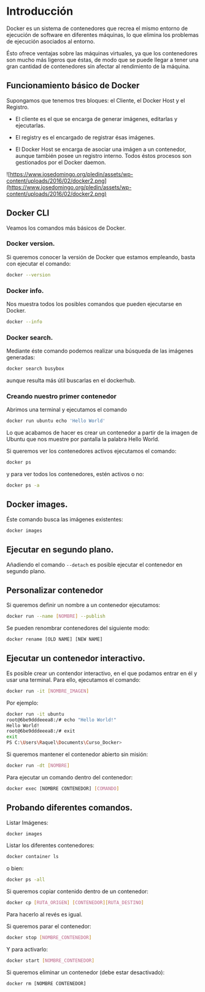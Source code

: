 # **Introducción**

Docker es un sistema de contenedores que recrea el mismo entorno de ejecución de software en diferentes máquinas, lo que elimina los problemas de ejecución asociados al entorno.

Ésto ofrece ventajas sobre las máquinas virtuales, ya que los contenedores son mucho más ligeros que éstas, de modo que se puede llegar a tener una gran cantidad de contenedores sin afectar al rendimiento de la máquina.

## **Funcionamiento básico de Docker**

Supongamos que tenemos tres bloques: el Cliente, el Docker Host y el Registro.

- El cliente es el que se encarga de generar imágenes, editarlas y ejecutarlas.

- El registry es el encargado de registrar ésas imágenes.

- El Docker Host se encarga de asociar una imágen a un contenedor, aunque también posee un registro interno. Todos éstos procesos son gestionados por el Docker daemon.

![https://www.josedomingo.org/pledin/assets/wp-content/uploads/2016/02/docker2.png](https://www.josedomingo.org/pledin/assets/wp-content/uploads/2016/02/docker2.png)

## **Docker CLI**

Veamos los comandos más básicos de Docker.

### Docker version.
Si queremos conocer la versión de Docker que estamos empleando, basta con ejecutar el comando:
```bash
docker --version
```
### Docker info.
Nos muestra todos los posibles comandos que pueden ejecutarse en Docker.

```bash
docker --info
```
### Docker search.
Mediante éste comando podemos realizar una búsqueda de las imágenes generadas:
```bash
docker search busybox
```
aunque resulta más útil buscarlas en el dockerhub.

### Creando nuestro primer contenedor

Abrimos una terminal y ejecutamos el comando
```bash
docker run ubuntu echo 'Hello World'
```

Lo que acabamos de hacer es crear un contenedor a partir de la imagen de Ubuntu que nos muestre por pantalla la palabra Hello World.

Si queremos ver los contenedores activos ejecutamos el comando:
```bash
docker ps
```
y para ver todos los contenedores, estén activos o no:

```bash
docker ps -a
```

## Docker images.
Éste comando busca las imágenes existentes:
```bash
docker images
```

## Ejecutar en segundo plano.
Añadiendo el comando `--detach` es posible ejecutar el contenedor en segundo plano.

## Personalizar contenedor
Si queremos definir un nombre a un contenedor ejecutamos:
```bash
docker run --name [NOMBRE] --publish 
```
Se pueden renombrar contenedores del siguiente modo:
```bash
docker rename [OLD NAME] [NEW NAME]
```
## Ejecutar un contenedor interactivo.
Es posible crear un contendor interactivo, en el que podamos entrar en él y usar una terminal. Para ello, ejecutamos el comando:
```bash
docker run -it [NOMBRE_IMAGEN]
```
Por ejemplo:
```bash
docker run -it ubuntu
root@6be9dddeeea8:/# echo "Hello World!"
Hello World!
root@6be9dddeeea8:/# exit
exit
PS C:\Users\Raquel\Documents\Curso_Docker> 
```

Si queremos mantener el contenedor abierto sin misión:
```bash
docker run -dt [NOMBRE]
```

Para ejecutar un comando dentro del contenedor:
```bash
docker exec [NOMBRE CONTENEDOR] [COMANDO]
```

## Probando diferentes comandos.
Listar Imágenes:
```bash
docker images
```
Listar los diferentes contenedores:
```bash
docker container ls
```
o bien:
```bash
docker ps -all
```
Si queremos copiar contenido dentro de un contenedor:
```bash
docker cp [RUTA_ORIGEN] [CONTENEDOR][RUTA_DESTINO]
```
Para hacerlo al revés es igual.

Si queremos parar el contenedor:
```bash
docker stop [NOMBRE_CONTENEDOR]
```
Y para activarlo:
```bash
docker start [NOMBRE_CONTENEDOR]
```

Si queremos eliminar un contenedor (debe estar desactivado):
```bash
docker rm [NOMBRE CONTENEDOR]
```